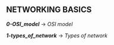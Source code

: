 ## NETWORKING BASICS

***0-OSI_model*** -> *OSI model*

***1-types_of_network*** -> *Types of network*
